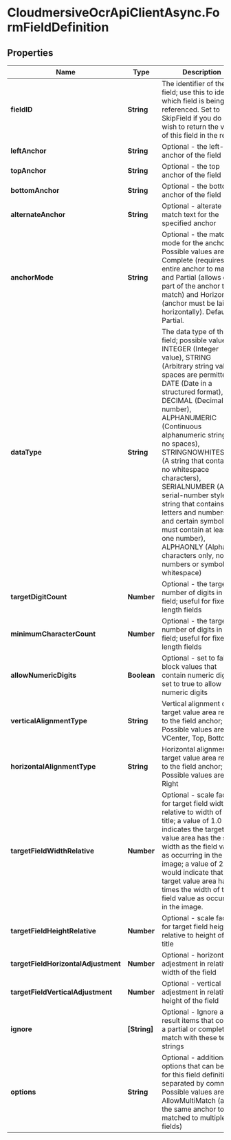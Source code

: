 # CloudmersiveOcrApiClientAsync.FormFieldDefinition

## Properties
Name | Type | Description | Notes
------------ | ------------- | ------------- | -------------
**fieldID** | **String** | The identifier of the field; use this to identify which field is being referenced.  Set to SkipField if you do not wish to return the value of this field in the result. | [optional] 
**leftAnchor** | **String** | Optional - the left-hand anchor of the field | [optional] 
**topAnchor** | **String** | Optional - the top anchor of the field | [optional] 
**bottomAnchor** | **String** | Optional - the bottom anchor of the field | [optional] 
**alternateAnchor** | **String** | Optional - alterate match text for the specified anchor | [optional] 
**anchorMode** | **String** | Optional - the matching mode for the anchor.  Possible values are Complete (requires the entire anchor to match) and Partial (allows only part of the anchor to match) and Horizontal (anchor must be laid out horizontally).  Default is Partial. | [optional] 
**dataType** | **String** | The data type of the field; possible values are INTEGER (Integer value), STRING (Arbitrary string value, spaces are permitted), DATE (Date in a structured format), DECIMAL (Decimal number), ALPHANUMERIC (Continuous alphanumeric string with no spaces), STRINGNOWHITESPACE (A string that contains no whitespace characters), SERIALNUMBER (A serial-number style string that contains letters and numbers, and certain symbols; must contain at least one number), ALPHAONLY (Alphabet characters only, no numbers or symbols or whitespace) | [optional] 
**targetDigitCount** | **Number** | Optional - the target number of digits in the field; useful for fixed-length fields | [optional] 
**minimumCharacterCount** | **Number** | Optional - the target number of digits in the field; useful for fixed-length fields | [optional] 
**allowNumericDigits** | **Boolean** | Optional - set to false to block values that contain numeric digits, set to true to allow numeric digits | [optional] 
**verticalAlignmentType** | **String** | Vertical alignment of target value area relative to the field anchor; Possible values are VCenter, Top, Bottom | [optional] 
**horizontalAlignmentType** | **String** | Horizontal alignment of target value area relative to the field anchor; Possible values are Left, Right | [optional] 
**targetFieldWidthRelative** | **Number** | Optional - scale factor for target field width - relative to width of field title; a value of 1.0 indicates the target value area has the same width as the field value as occurring in the image; a value of 2.0 would indicate that the target value area has 2 times the width of the field value as occurring in the image. | [optional] 
**targetFieldHeightRelative** | **Number** | Optional - scale factor for target field height - relative to height of field title | [optional] 
**targetFieldHorizontalAdjustment** | **Number** | Optional - horizontal adjestment in relative width of the field | [optional] 
**targetFieldVerticalAdjustment** | **Number** | Optional - vertical adjestment in relative height of the field | [optional] 
**ignore** | **[String]** | Optional - Ignore any result items that contain a partial or complete match with these text strings | [optional] 
**options** | **String** | Optional - additional options that can be set for this field definition, separated by commas.  Possible values are AllowMultiMatch (allow the same anchor to be matched to multiple fields) | [optional] 


